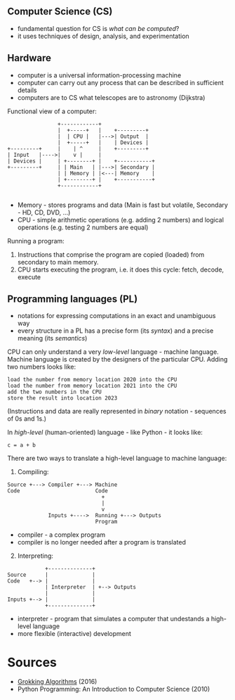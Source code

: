 ## Computer Science (CS)

* fundamental question for CS is *what can be computed*?
* it uses techniques of design, analysis, and experimentation 

## Hardware

* computer is a universal information-processing machine
* computer can carry out any process that can be described in sufficient details
* computers are to CS what telescopes are to astronomy (Dijkstra)

Functional view of a computer:

```
                +------------+
                |  +-----+   |    +---------+
                |  | CPU |   |--->| Output  |
                |  +-----+   |    | Devices |
+---------+     |    | ^     |    +---------+
| Input   |---->|    v |     |
| Devices |     | +--------+ |    +-----------+
+---------+     | | Main   | |--->| Secondary |
                | | Memory | |<---| Memory    |
                | +--------+ |    +-----------+
                +------------+
                
```

* Memory - stores programs and data (Main is fast but volatile, Secondary - HD, CD, DVD, ...)
* CPU - simple arithmetic operations (e.g. adding 2 numbers) and logical operations (e.g. testing 2 numbers are equal)

Running a program:

1. Instructions that comprise the program are copied (loaded) from secondary to main memory.
2. CPU starts executing the program, i.e. it does this cycle: fetch, decode, execute

## Programming languages (PL)

* notations for expressing computations in an exact and unambiguous way
* every structure in a PL has a precise form (its *syntax*) and a precise meaning (its *semantics*)

CPU can only understand a very *low-level* language - machine language. Machine language is created by the designers of the particular CPU. Adding two numbers looks like:

```
load the number from memory location 2020 into the CPU
load the number from memory location 2021 into the CPU
add the two numbers in the CPU
store the result into location 2023
```

(Instructions and data are really represented in *binary* notation - sequences of 0s and 1s.)

In *high-level* (human-oriented) language - like Python - it looks like:

```
c = a + b
```

There are two ways to translate a high-level language to machine language:

1) Compiling:

```
Source +---> Compiler +---> Machine
Code                        Code
                              +
                              |
                              v
             Inputs +---->  Running +---> Outputs
                            Program
```

* compiler - a complex program
* compiler is no longer needed after a program is translated

2) Interpreting:

```
            +--------------+
Source      |              |
Code   +--> |              |
            | Interpreter  | +--> Outputs
            |              |
Inputs +--> |              |
            +--------------+
```

* interpreter - program that simulates a computer that undestands a high-level language
* more flexible (interactive) development

# Sources

* [Grokking Algorithms](https://learning.oreilly.com/library/view/grokking-algorithms-an/9781617292231/) (2016)
* Python Programming: An Introduction to Computer Science (2010)
